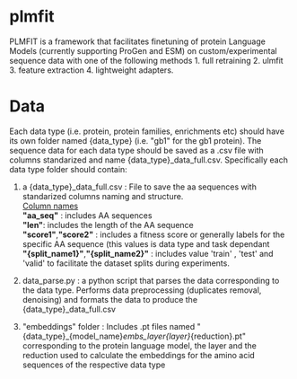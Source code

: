 # plmfit
PLMFIT is a framework that facilitates finetuning of  protein Language Models (currently supporting ProGen and ESM) on custom/experimental sequence data with one of the following methods 1. full retraining 2. ulmfit 3. feature extraction 4. lightweight adapters.

# Data

Each data type (i.e. protein, protein families, enrichments etc) should have its own folder named {data_type} (i.e. "gb1" for the gb1 protein). The sequence data for each data type should be saved as a .csv file with columns standarized and name {data_type}_data_full.csv. Specifically each data type folder should contain: 

1) a {data_type}_data_full.csv : File to save the aa sequences with standarized columns naming and structure.<br />
   <ins>Column names</ins><br />
                **"aa_seq"** : includes AA sequences <br />
                **"len"**: includes the length of the AA sequence<br />
                **"score1"**,**"score2"** : includes a fitness score or generally labels for the specific AA sequence (this values is data type and task dependant <br />
                **"{split_name1}"**,**"{split_name2}"** : includes value 'train' , 'test' and 'valid' to facilitate the dataset splits during experiments.<br />

2) data_parse.py : a python script that parses the data corresponding to the data type. Performs data preprocessing (duplicates removal, denoising) and formats the data to produce the {data_type}_data_full.csv

3) "embeddings" folder : Includes .pt files named "{data_type}_{model_name}_embs_layer{layer}_{reduction}.pt" corresponding to the protein language model, the layer and the reduction used to calculate the embeddings for the amino acid sequences of the respective data type

